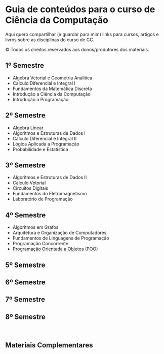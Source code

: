<h1>Guia de conteúdos para o curso de Ciência da Computação</h1>
<p>Aqui quero compartilhar (e guardar para mim) links para cursos, artigos e livros sobre as disciplinas do curso de CC.</p>
<p>&copy; Todos os direitos reservados aos donos/produtores dos materiais.</p>
<h2>1º Semestre</h2>
<ul>
  <li>Algebra Vetorial e Geometria Analitica</li>
  <li>Calculo Diferencial e Integral I</li>
  <li>Fundamentos da Matemática Discreta</li>
  <li>Introdução a Ciência da Computação</li>
  <li>Introdução a Programação</li>
</ul>
<h2>2º Semestre</h2>
<ul>
  <li>Algebra Linear</li>
<li>Algoritmos e Estruturas de Dados I
<li>Calculo Diferencial e Integral II
<li>Lógica Aplicada a Programação
<li>Probabilidade e Estatistica
</ul>
<h2>3º Semestre</h2>
<ul>
<li>Algoritmos e Estruturas de Dados II
<li>Calculo Vetorial
<li>Circuitos Digitais
<li>Fundamentos do Eletromagnetismo
<li>Laboratório de Programação
</ul>
<h2>4º Semestre</h2>
<ul>
<li>Algoritmos em Grafos
<li>Arquitetura e Organização de Computadores
<li>Fundamentos de Linguagens de Programação
<li>Programação Concorrente
<li><a href="https://youtube.com/playlist?list=PLGxZ4Rq3BOBq0KXHsp5J3PxyFaBIXVs3r"; target="blank">Programação Orientada a Objetos (POO)</a>
</ul>
<h2>5º Semestre</h2>
<h2>6º Semestre</h2>
<h2>7º Semestre</h2>
<h2>8º Semestre</h2>
<br>
<h2>Materiais Complementares</h2>
